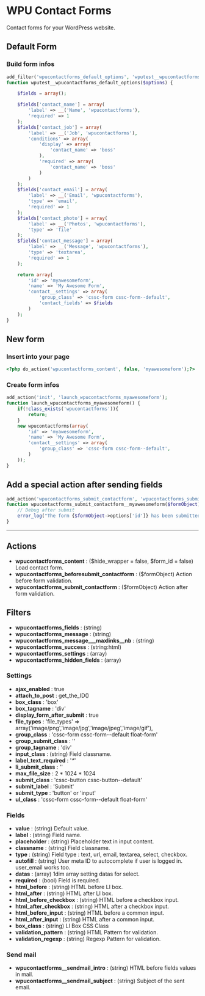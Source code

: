 # WPU Contact Forms

Contact forms for your WordPress website.

## Default Form

### Build form infos
```php
add_filter('wpucontactforms_default_options', 'wputest__wpucontactforms_default_options', 10, 1);
function wputest__wpucontactforms_default_options($options) {

    $fields = array();

    $fields['contact_name'] = array(
        'label' => __('Name', 'wpucontactforms'),
        'required' => 1
    );
    $fields['contact_job'] = array(
        'label' => __('Job', 'wpucontactforms'),
        'conditions' => array(
            'display' => array(
                'contact_name' => 'boss'
            ),
            'required' => array(
                'contact_name' => 'boss'
            )
        )
    );
    $fields['contact_email'] = array(
        'label' => __('Email', 'wpucontactforms'),
        'type' => 'email',
        'required' => 1
    );
    $fields['contact_photo'] = array(
        'label' => __('Photos', 'wpucontactforms'),
        'type' => 'file'
    );
    $fields['contact_message'] = array(
        'label' => __('Message', 'wpucontactforms'),
        'type' => 'textarea',
        'required' => 1
    );

    return array(
        'id' => 'myawesomeform',
        'name' => 'My Awesome Form',
        'contact__settings' => array(
            'group_class' => 'cssc-form cssc-form--default',
            'contact_fields' => $fields
        )
    );
}
```

## New form

### Insert into your page

```php
<?php do_action('wpucontactforms_content', false, 'myawesomeform');?>
```

### Create form infos

```php
add_action('init', 'launch_wpucontactforms_myawesomeform');
function launch_wpucontactforms_myawesomeform() {
    if(!class_exists('wpucontactforms')){
        return;
    }
    new wpucontactforms(array(
        'id' => 'myawesomeform',
        'name' => 'My Awesome Form',
        'contact__settings' => array(
            'group_class' => 'cssc-form cssc-form--default',
        )
    ));
}
```

## Add a special action after sending fields

```php
add_action('wpucontactforms_submit_contactform', 'wpucontactforms_submit_contactform__myawesomeform', 10, 1);
function wpucontactforms_submit_contactform__myawesomeform($formObject) {
    // Debug after submit
    error_log("The form {$formObject->options['id']} has been submitted");
}
```

---

## Actions

* **wpucontactforms_content** : ($hide_wrapper = false, $form_id = false) Load contact form.
* **wpucontactforms_beforesubmit_contactform** : ($formObject) Action before form validation.
* **wpucontactforms_submit_contactform** : ($formObject) Action after form validation.

## Filters

* **wpucontactforms_fields** : (string)
* **wpucontactforms_message** : (string)
* **wpucontactforms_message___maxlinks__nb** : (string)
* **wpucontactforms_success** : (string:html)
* **wpucontactforms_settings** : (array)
* **wpucontactforms_hidden_fields** : (array)

### Settings

* **ajax_enabled** : true
* **attach_to_post** : get_the_ID()
* **box_class** : 'box'
* **box_tagname** : 'div'
* **display_form_after_submit** : true
* **file_types** :  'file_types' => array('image/png','image/jpg','image/jpeg','image/gif'),
* **group_class** : 'cssc-form cssc-form--default float-form'
* **group_submit_class** : ''
* **group_tagname** : 'div'
* **input_class** : (string) Field classname.
* **label_text_required** : '<em>*</em>'
* **li_submit_class** : ''
* **max_file_size** :  2 * 1024 * 1024
* **submit_class** : 'cssc-button cssc-button--default'
* **submit_label** : 'Submit'
* **submit_type** : 'button' or 'input'
* **ul_class** : 'cssc-form cssc-form--default float-form'

### Fields

* **value** : (string) Default value.
* **label** : (string) Field name.
* **placeholder** : (string) Placeholder text in input content.
* **classname** : (string) Field classname.
* **type** : (string) Field type : text, url, email, textarea, select, checkbox.
* **autofill** : (string) User meta ID to autocomplete if user is logged in. user_email works too.
* **datas** : (array) 1dim array setting datas for select.
* **required** : (bool) Field is required.
* **html_before** : (string) HTML before LI box.
* **html_after** : (string) HTML after LI box.
* **html_before_checkbox** : (string) HTML before a checkbox input.
* **html_after_checkbox** : (string) HTML after a checkbox input.
* **html_before_input** : (string) HTML before a common input.
* **html_after_input** : (string) HTML after a common input.
* **box_class** : (string) LI Box CSS Class
* **validation_pattern** : (string) HTML Pattern for validation.
* **validation_regexp** : (string) Regexp Pattern for validation.

### Send mail
* **wpucontactforms__sendmail_intro** : (string) HTML before fields values in mail.
* **wpucontactforms__sendmail_subject** : (string) Subject of the sent email.
